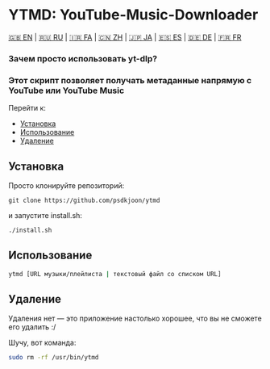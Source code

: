 # YTMD: YouTube-Music-Downloader

[🇬🇧 EN](#README.md) | [🇷🇺 RU](#README.ru.md) | [🇮🇷 FA](#README.fa.md) | [🇨🇳 ZH](#README.zh.md) | [🇯🇵 JA](#README.jp.md) | [🇪🇸 ES](#README.es.md) | [🇩🇪 DE](#README.de.md) | [🇫🇷 FR](#README.fr.md)

### Зачем просто использовать yt-dlp?
### Этот скрипт позволяет получать метаданные напрямую с YouTube или YouTube Music

Перейти к:

- [Установка](#Установка)
- [Использование](#Использование)
- [Удаление](#Удаление)

## Установка

Просто клонируйте репозиторий:

```
git clone https://github.com/psdkjoon/ytmd
```

и запустите install.sh:

```bash
./install.sh
```

## Использование

```bash
ytmd [URL музыки/плейлиста | текстовый файл со списком URL]
```

## Удаление

Удаления нет — это приложение настолько хорошее, что вы не сможете его удалить :/

Шучу, вот команда:

```bash
sudo rm -rf /usr/bin/ytmd
```
